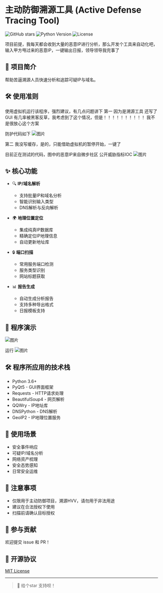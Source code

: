 # 主动防御溯源工具 (Active Defense Tracing Tool)

![GitHub stars](https://img.shields.io/github/stars/yourusername/active-defense-trace)
![Python Version](https://img.shields.io/badge/python-3.6%2B-blue)
![License](https://img.shields.io/badge/license-MIT-green)




项目前提，我每天都会收到大量的恶意IP进行分析，那么开发个工具来自动化吧，输入甲方甩过来的恶意IP，一键输出日报，领导领导我完事了

## 📝 项目简介

帮助苦逼溯源人员快速分析和追踪可疑IP与域名。

## 🛠️ 使用准则
使用虚拟机运行该程序，强烈建议，有几点问题讲下
第一 因为是溯源工具 还写了GUI 有几率被黑客反草，我考虑到了这个情况，但是！！！！！！！！！！ 我不是很放心这个方案

防护代码如下
![图片](https://github.com/user-attachments/assets/a7289119-f05e-460d-a704-9650c7a1bc6c)

第二 我没写缓存，是的，只能借助虚拟机的暂停开始，一键了


目前正在测试的代码，图中的恶意IP来自微步社区 公开威胁指标IOC
![图片](https://github.com/user-attachments/assets/4dc53223-661d-461d-ab0b-851c1eda13dd)


## ✨ 核心功能

- 🔍 **IP/域名解析**
  - 支持批量IP和域名分析
  - 智能识别输入类型
  - DNS解析与反向解析

- 🌍 **地理位置定位**
  - 集成纯真IP数据库
  - 精确定位IP地理信息
  - 自动更新地址库

- 🔒 **端口扫描**
  - 常用服务端口检测
  - 服务类型识别
  - 网站标题获取

- 📊 **报告生成**
  - 自动生成分析报告
  - 支持多种导出格式
  - 日报模板支持

## 🚀 程序演示

![图片](https://github.com/user-attachments/assets/06d39b31-aba9-4a38-b5ad-d9ccc1cbfd9f)

运行
![图片](https://github.com/user-attachments/assets/8937be96-5616-4707-9b34-33a35117d1e6)



## 🛠️ 程序所应用的技术栈

- Python 3.6+
- PyQt5 - GUI界面框架
- Requests - HTTP请求处理
- BeautifulSoup4 - 网页解析
- QQWry - IP地址库
- DNSPython - DNS解析
- GeoIP2 - IP地理位置服务

## 🎯 使用场景

- 安全事件响应
- 可疑IP/域名分析
- 网络资产梳理
- 安全态势感知
- 日常安全运维

## 📌 注意事项

- 仅限用于主动防御项目，溯源HVV，请勿用于非法用途
- 建议在合法授权下使用
- 扫描前请确认目标授权




## 🤝 参与贡献

欢迎提交 issue 和 PR！

## 📄 开源协议

[MIT License](LICENSE)

---
> 🔔 给个star 支持呗！
